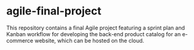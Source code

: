 # agile-final-project
This repository contains a final Agile project featuring a sprint plan and Kanban workflow for developing the back-end product catalog for an e-commerce website, which can be hosted on the cloud.
